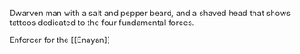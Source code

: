 Dwarven man with a salt and pepper beard, and a shaved head that shows tattoos dedicated to the four fundamental forces.

Enforcer for the [[Enayan]]